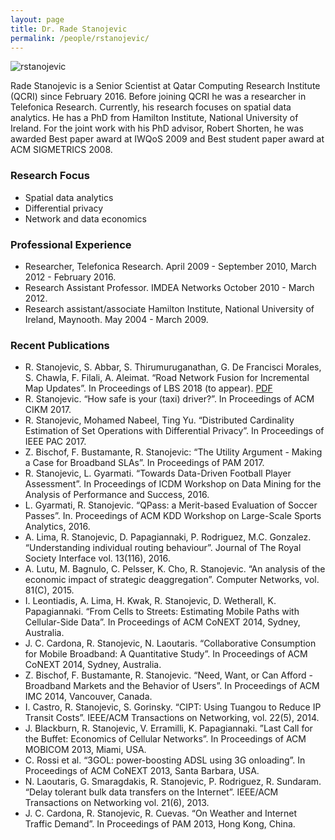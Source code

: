 ```yaml
---
layout: page
title: Dr. Rade Stanojevic
permalink: /people/rstanojevic/
---
```

![rstanojevic](/people/rstanojevic/rstanojevic.jpg)


Rade Stanojevic is a Senior Scientist at Qatar Computing Research Institute (QCRI) since February 2016. Before joining QCRI he was a researcher in Telefonica Research. Currently, his research focuses on spatial data analytics. He has a PhD from Hamilton Institute, National University of Ireland. For the joint work with his PhD advisor, Robert Shorten, he was awarded Best paper award at IWQoS 2009 and Best student paper award at ACM SIGMETRICS 2008.

### Research Focus
- Spatial data analytics
- Differential privacy
- Network and data economics

### Professional Experience
- Researcher, Telefonica Research. April 2009 - September 2010, March 2012 - February 2016.
- Research Assistant Professor. IMDEA Networks October 2010 - March 2012.
- Research assistant/associate Hamilton Institute, National University of Ireland, Maynooth. May 2004 - March 2009.

### Recent Publications

- R. Stanojevic, S. Abbar, S. Thirumuruganathan, G. De Francisci Morales, S. Chawla, F. Filali, A. Aleimat. “Road Network Fusion for Incremental Map Updates”. In Proceedings of LBS 2018 (to appear). [PDF](http://ds.qcri.org/publications/2018-stanojevic-lbs.pdf)
- R. Stanojevic. “How safe is your (taxi) driver?”.  In Proceedings of ACM CIKM 2017. 
- R. Stanojevic, Mohamed Nabeel, Ting Yu. “Distributed Cardinality Estimation of Set Operations with Differential Privacy”.  In Proceedings of IEEE PAC 2017. 
- Z. Bischof, F. Bustamante, R. Stanojevic: “The Utility Argument - Making a Case for Broadband SLAs”.  In Proceedings of PAM 2017.
- R. Stanojevic, L. Gyarmati. “Towards Data-Driven Football Player Assessment”. In Proceedings of ICDM Workshop on Data Mining for the Analysis of Performance and Success, 2016. 
- L. Gyarmati, R. Stanojevic. “QPass: a Merit-based Evaluation of Soccer Passes”. In. Proceedings of ACM KDD Workshop on Large-Scale Sports Analytics, 2016.
- A. Lima, R. Stanojevic, D. Papagiannaki, P. Rodriguez, M.C. Gonzalez. “Understanding individual routing behaviour”. Journal of The Royal Society Interface vol. 13(116), 2016.
- A. Lutu, M. Bagnulo, C. Pelsser, K. Cho, R. Stanojevic. “An analysis of the economic impact of strategic deaggregation”. Computer Networks, vol. 81(C), 2015.
- I. Leontiadis, A. Lima, H. Kwak, R. Stanojevic, D. Wetherall, K. Papagiannaki. “From Cells to Streets: Estimating Mobile Paths with Cellular-Side Data”. In Proceedings of ACM CoNEXT 2014, Sydney, Australia.
- J. C. Cardona, R. Stanojevic, N. Laoutaris. “Collaborative Consumption for Mobile Broadband: A Quantitative Study”. In Proceedings of ACM CoNEXT 2014, Sydney, Australia.
- Z. Bischof, F. Bustamante, R. Stanojevic. “Need, Want, or Can Afford - Broadband Markets and the Behavior of Users”. In Proceedings of ACM IMC 2014, Vancouver, Canada.
- I. Castro, R. Stanojevic, S. Gorinsky. “CIPT: Using Tuangou to Reduce IP Transit Costs”. IEEE/ACM Transactions on Networking, vol. 22(5), 2014.
- J. Blackburn, R. Stanojevic, V. Erramilli, K. Papagiannaki. ”Last Call for the Buffet: Economics of Cellular Networks”. In Proceedings of ACM MOBICOM 2013, Miami, USA.
- C. Rossi et al. “3GOL: power-boosting ADSL using 3G onloading”. In Proceedings of ACM CoNEXT 2013, Santa Barbara, USA.
- N. Laoutaris, G. Smaragdakis, R. Stanojevic, P. Rodriguez, R. Sundaram. “Delay tolerant bulk data transfers on the Internet”. IEEE/ACM Transactions on Networking vol. 21(6), 2013.
- J. C. Cardona, R. Stanojevic, R. Cuevas. “On Weather and Internet Traffic Demand”. In Proceedings of PAM 2013, Hong Kong, China.



